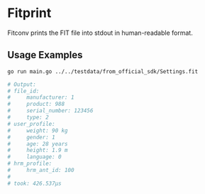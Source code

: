 # Fitprint

Fitconv prints the FIT file into stdout in human-readable format.

## Usage Examples

```sh
go run main.go ../../testdata/from_official_sdk/Settings.fit

# Output:
# file_id:
#     manufacturer: 1
#     product: 988
#     serial_number: 123456
#     type: 2
# user_profile:
#     weight: 90 kg
#     gender: 1
#     age: 28 years
#     height: 1.9 m
#     language: 0
# hrm_profile:
#     hrm_ant_id: 100
#
# took: 426.537µs
```
